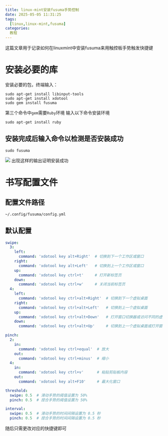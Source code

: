 ```yaml
---
title: linux-mint安装fusuma手势控制
date: 2025-05-05 11:31:25
tags:
  [linux,linux-mint,fusuma]
categories:
  教程
---
```


这篇文章用于记录如何在linuxmint中安装fusuma来用触控板手势触发快捷键

<!-- more -->

# 安装必要的库
安装必要的包，终端输入：
```
sudo apt-get install libinput-tools
sudo apt-get install xdotool
sudo gem install fusuma
```
第三个命令中`gem`需要`Ruby`环境
输入以下命令安装环境
```
sudo apt-get install ruby
```
## 安装完成后输入命令以检测是否安装成功
```
sudo fusuma
```
![](测试fusuma.png)
出现这样的输出证明安装成功

# 书写配置文件

## 配置文件路径

```
~/.config/fusuma/config.yml
```

## 默认配置
```yml
swipe:
  3:
    left:
      command: 'xdotool key alt+Right'  # 切换到下一个工作区或窗口
    right:
      command: 'xdotool key alt+Left'   # 切换到上一个工作区或窗口
    up:
      command: 'xdotool key ctrl+t'     # 打开新标签页
    down:
      command: 'xdotool key ctrl+w'     # 关闭当前标签页
  4:
    left:
      command: 'xdotool key ctrl+alt+Right'  # 切换到下一个虚拟桌面
    right:
      command: 'xdotool key ctrl+alt+Left'   # 切换到上一个虚拟桌面
    up:
      command: 'xdotool key ctrl+alt+Down'   # 打开窗口切换器或访问不同的虚拟桌面
    down:
      command: 'xdotool key ctrl+alt+Up'     # 切换到上一个虚拟桌面或打开窗口切换器

pinch:
  2:
    in:
      command: 'xdotool key ctrl+equal'  # 放大
    out:
      command: 'xdotool key ctrl+minus'  # 缩小
  4:
    in:
      command: 'xdotool key ctrl+v'      # 粘贴剪贴板内容
    out:
      command: 'xdotool key alt+F10'     # 最大化窗口

threshold:
  swipe: 0.5  # 滑动手势的阈值设置为 50%
  pinch: 0.5  # 捏合手势的阈值设置为 50%

interval:
  swipe: 0.5  # 滑动手势的时间间隔设置为 0.5 秒
  pinch: 0.5  # 捏合手势的时间间隔设置为 0.5 秒

```
随后只需更改对应的快捷键即可